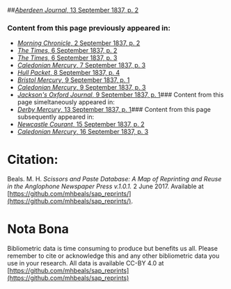##[*Aberdeen Journal*, 13 September 1837, p. 2](https://mhbeals.github.io/sap_html/Aberdeen-Journal/Aberdeen-Journal-13-September-1837-p-2)

### Content from this page previously appeared in:
+ [*Morning Chronicle*, 2 September 1837, p. 2](https://mhbeals.github.io/sap_html/Morning-Chronicle/Morning-Chronicle-2-September-1837-p-2)
+ [*The Times*, 6 September 1837, p. 2](https://mhbeals.github.io/sap_html/The-Times/The-Times-6-September-1837-p-2)
+ [*The Times*, 6 September 1837, p. 3](https://mhbeals.github.io/sap_html/The-Times/The-Times-6-September-1837-p-3)
+ [*Caledonian Mercury*, 7 September 1837, p. 3](https://mhbeals.github.io/sap_html/Caledonian-Mercury/Caledonian-Mercury-7-September-1837-p-3)
+ [*Hull Packet*, 8 September 1837, p. 4](https://mhbeals.github.io/sap_html/Hull-Packet/Hull-Packet-8-September-1837-p-4)
+ [*Bristol Mercury*, 9 September 1837, p. 1](https://mhbeals.github.io/sap_html/Bristol-Mercury/Bristol-Mercury-9-September-1837-p-1)
+ [*Caledonian Mercury*, 9 September 1837, p. 3](https://mhbeals.github.io/sap_html/Caledonian-Mercury/Caledonian-Mercury-9-September-1837-p-3)
+ [*Jackson's Oxford Journal*, 9 September 1837, p. 1](https://mhbeals.github.io/sap_html/Jackson's-Oxford-Journal/Jackson's-Oxford-Journal-9-September-1837-p-1)### Content from this page simeltaneously appeared in:
+ [*Derby Mercury*, 13 September 1837, p. 1](https://mhbeals.github.io/sap_html/Derby-Mercury/Derby-Mercury-13-September-1837-p-1)### Content from this page subsequently appeared in:
+ [*Newcastle Courant*, 15 September 1837, p. 2](https://mhbeals.github.io/sap_html/Newcastle-Courant/Newcastle-Courant-15-September-1837-p-2)
+ [*Caledonian Mercury*, 16 September 1837, p. 3](https://mhbeals.github.io/sap_html/Caledonian-Mercury/Caledonian-Mercury-16-September-1837-p-3)
                    
# Citation: 

Beals. M. H. *Scissors and Paste Database: A Map of Reprinting and Reuse in the Anglophone Newspaper Press v.1.0.1.* 2 June 2017. Available at [https://github.com/mhbeals/sap_reprints/](https://github.com/mhbeals/sap_reprints/). 
                    
# Nota Bona

Bibliometric data is time consuming to produce but benefits us all. Please remember to cite or acknowledge this and any other bibliometric data you use in your research. All data is available CC-BY 4.0 at [https://github.com/mhbeals/sap_reprints](https://github.com/mhbeals/sap_reprints)
